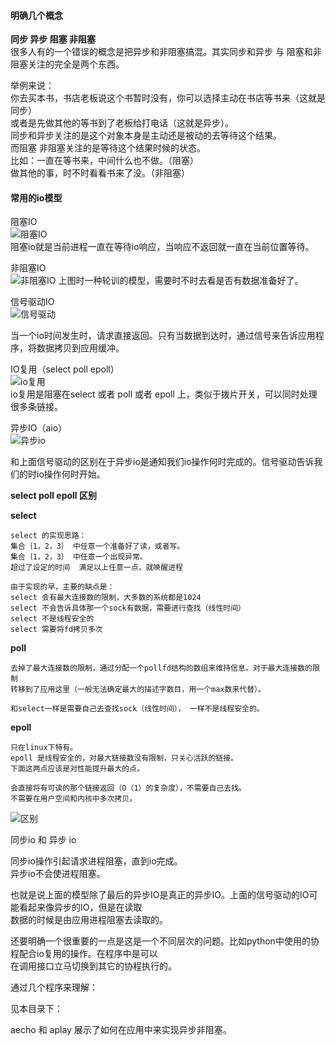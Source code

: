 #### 明确几个概念  
**同步 异步 阻塞 非阻塞**  
很多人有的一个错误的概念是把异步和非阻塞搞混。其实同步和异步 与 阻塞和非阻塞关注的完全是两个东西。  

 举例来说：  
 你去买本书，书店老板说这个书暂时没有，你可以选择主动在书店等书来（这就是同步）  
  或者是先做其他的等书到了老板给打电话（这就是异步）。  
  同步和异步关注的是这个对象本身是主动还是被动的去等待这个结果。  
  而阻塞 非阻塞关注的是等待这个结果时候的状态。   
  比如：一直在等书来，中间什么也不做。（阻塞）    
  做其他的事，时不时看看书来了没。（非阻塞）  
  
#### 常用的io模型  

阻塞IO  
![阻塞IO](http://pyblog-10073407.image.myqcloud.com/postimage1513041595?imageView2/0/w/450/h/400)  
阻塞io就是当前进程一直在等待io响应，当响应不返回就一直在当前位置等待。  

非阻塞IO  
![非阻塞IO](http://pyblog-10073407.image.myqcloud.com/postimage1513041599?imageView2/0/w/450/h/400)
上图时一种轮训的模型，需要时不时去看是否有数据准备好了。  

信号驱动IO  
![信号驱动](http://pyblog-10073407.image.myqcloud.com/postimage1513041592?imageView2/0/w/450/h/400)

当一个io时间发生时，请求直接返回。只有当数据到达时，通过信号来告诉应用程序，将数据拷贝到应用缓冲。  


IO复用（select poll epoll）  
![io复用](http://pyblog-10073407.image.myqcloud.com/postimage1513041601?imageView2/0/w/450/h/400)  
io复用是阻塞在select 或者 poll 或者 epoll 上，类似于拨片开关，可以同时处理很多条链接。

异步IO（aio）  
![异步io](http://pyblog-10073407.image.myqcloud.com/postimage1513041587?imageView2/0/w/450/h/400)

和上面信号驱动的区别在于异步io是通知我们io操作何时完成的。信号驱动告诉我们的时io操作何时开始。  

**select poll epoll 区别**  

**select**

    select 的实现思路：  
    集合｛1，2，3｝ 中任意一个准备好了读，或者写。
    集合｛1，2，3｝ 中任意一个出现异常。
    超过了设定的时间  满足以上任意一点，就唤醒进程
    
    由于实现的早，主要的缺点是：
    select 会有最大连接数的限制，大多数的系统都是1024
    select 不会告诉具体那一个sock有数据，需要进行查找（线性时间）
    select 不是线程安全的
    select 需要将fd拷贝多次 
    
**poll**

    去掉了最大连接数的限制，通过分配一个pollfd结构的数组来维持信息。对于最大连接数的限制  
    转移到了应用这里（一般无法确定最大的描述字数目，用一个max数来代替）。
    
    和select一样是需要自己去查找sock（线性时间）， 一样不是线程安全的。

**epoll**
    
    只在linux下特有。
    epoll 是线程安全的，对最大链接数没有限制，只关心活跃的链接。
    下面这两点应该是对性能提升最大的点。
    
    会直接将有可读的那个链接返回（O（1）的复杂度），不需要自己去找。
    不需要在用户空间和内核中多次拷贝。
    





![区别](http://pyblog-10073407.image.myqcloud.com/postimage1513042930?imageView2/0/w/450/h/400)


同步io 和 异步 io  

同步io操作引起请求进程阻塞，直到io完成。  
异步io不会使进程阻塞。  

也就是说上面的模型除了最后的异步IO是真正的异步IO。上面的信号驱动的IO可能看起来像异步的IO，但是在读取  
数据的时候是由应用进程阻塞去读取的。  

还要明确一个很重要的一点是这是一个不同层次的问题。比如python中使用的协程配合io复用的操作。在程序中是可以  
在调用接口立马切换到其它的协程执行的。  

通过几个程序来理解：  

见本目录下：  
 
aecho 和 aplay 展示了如何在应用中来实现异步非阻塞。  

























